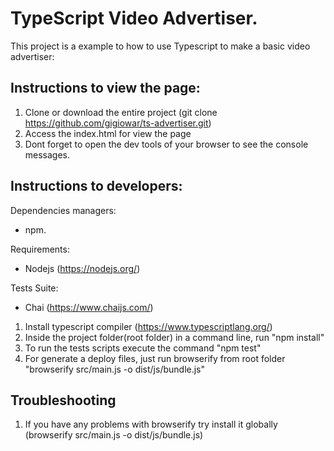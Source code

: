 # TypeScript Video Advertiser.

This project is a example to how to use Typescript to make a basic video advertiser:

## Instructions to view the page:

1. Clone or download the entire project (git clone https://github.com/gigiowar/ts-advertiser.git)
2. Access the index.html for view the page
3. Dont forget to open the dev tools of your browser to see the console messages.

## Instructions to developers:

Dependencies managers:
- npm.

Requirements:
- Nodejs (https://nodejs.org/)

Tests Suite:
- Chai (https://www.chaijs.com/)

1. Install typescript compiler (https://www.typescriptlang.org/)
2. Inside the project folder(root folder) in a command line, run "npm install"
3. To run the tests scripts execute the command "npm test"
4. For generate a deploy files, just run browserify from root folder "browserify src/main.js -o dist/js/bundle.js"

## Troubleshooting

1. If you have any problems with browserify try install it globally (browserify src/main.js -o dist/js/bundle.js)
